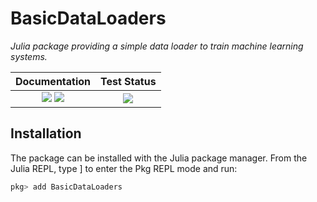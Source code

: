 # BasicDataLoaders

*Julia package providing a simple data loader to train machine learning
systems.*

| **Documentation**  | **Test Status**   |
|:------------------:|:-----------------:|
| [![](https://img.shields.io/badge/docs-stable-blue.svg)](https://lucasondel.github.io/BasicDataLoaders/stable) [![](https://img.shields.io/badge/docs-dev-blue.svg)](https://lucasondel.github.io/BasicDataLoaders/dev) | ![](https://github.com/lucasondel/BasicDataLoaders/workflows/Test/badge.svg) |

## Installation

The package can be installed with the Julia package manager. From the Julia REPL, type ] to enter the Pkg REPL mode and run:

```julia
pkg> add BasicDataLoaders
```
